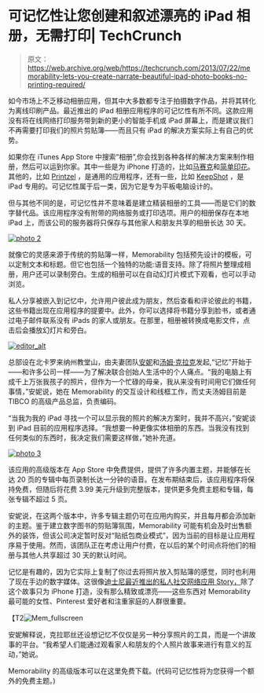 # 可记忆性让您创建和叙述漂亮的 iPad 相册，无需打印| TechCrunch

> 原文：<https://web.archive.org/web/https://techcrunch.com/2013/07/22/memorability-lets-you-create-narrate-beautiful-ipad-photo-books-no-printing-required/>

如今市场上不乏移动相册应用，但其中大多数都专注于拍摄数字作品，并将其转化为离线印刷产品。最近推出的 iPad 相册应用程序的可记忆性有所不同。这款应用没有将在线网络打印服务带到新的更小的智能手机或 iPad 屏幕上，而是建议我们不再需要打印我们的照片剪贴簿——而且只有 iPad 的解决方案实际上有自己的优势。

如果你在 iTunes App Store 中搜索“相册”,你会找到各种各样的解决方案来制作相册，然后可以运到你家。其中一些是为 iPhone 打造的，比如[马赛克](https://web.archive.org/web/20230327142415/https://techcrunch.com/2012/10/22/mixbook-reveals-mosaic-an-easy-to-use-app-for-making-photo-books-from-your-iphone/)和[简单印花](https://web.archive.org/web/20230327142415/https://itunes.apple.com/us/app/photo-books-by-simple-prints/id548773050?mt=8)。其他的，比如 [Printzel](https://web.archive.org/web/20230327142415/https://itunes.apple.com/us/app/printzel-make-print-photo/id620028937?mt=8) ，是通用的应用程序，还有一些，比如 [KeepShot](https://web.archive.org/web/20230327142415/http://www.keepshot.com/) ，是 iPad 专用的。可记忆性属于后一类，因为它是专为平板电脑设计的。

但与其他不同的是，可记忆性并不意味着是建立精装相册的工具——而是它们的数字替代品。该应用程序没有附带的网络服务或打印选项。用户的相册保存在本地 iPad 上，而该公司的服务器将只保存与其他家人和朋友共享的相册长达 30 天。

[![photo 2](img/f0948dd6290fb737464309d22719a08e.png)](https://web.archive.org/web/20230327142415/https://techcrunch.com/2013/07/22/memorability-lets-you-create-narrate-beautiful-ipad-photo-books-no-printing-required/photo-2-108/)

就像它的灵感来源于传统的剪贴簿一样，Memorability 包括预先设计的模板，可以定制文本和标题。但它也包括一个独特的功能:语音支持。除了将照片整理成相册，用户还可以录制旁白。生成的相册可以在自动幻灯片模式下观看，也可以手动浏览。

私人分享被嵌入到记忆中，允许用户彼此成为朋友，然后查看和评论彼此的书籍，这些书籍出现在应用程序的提要中。此外，你可以选择将书籍分享到脸书，或者通过电子邮件联系没有 iPads 的家人或朋友。在那里，相册被转换成电影文件，点击后会播放幻灯片和旁白。

[![editor_alt](img/65f6290b7c56d16e114348b6a779d4fe.png)](https://web.archive.org/web/20230327142415/https://techcrunch.com/2013/07/22/memorability-lets-you-create-narrate-beautiful-ipad-photo-books-no-printing-required/editor_alt/)

总部设在北卡罗来纳州教堂山，由夫妻团队[安妮](www.linkedin.com/in/annelclark/)和[汤姆·克拉克](www.linkedin.com/pub/tom-clark/3/1aa/555)发起,“记忆”开始于——和许多公司一样——为了解决联合创始人生活中的个人痛点。“我的电脑上有成千上万张我孩子的照片，但作为一个忙碌的母亲，我从来没有时间用它们做任何事情，”安妮说，她在 Memorability 的交互设计和线框工作，而丈夫汤姆目前是 TIBCO 的高级产品总监，负责编码。

“当我为我的 iPad 寻找一个可以显示我的照片的解决方案时，我并不高兴，”安妮谈到 iPad 目前的应用程序选择。“我想要一种更像实体相册的东西。当我没有找到任何类似的东西时，我决定我们需要这样做，”她补充道。

[![photo 3](img/f65a0cb67169f03c3048e70c896f652a.png)](https://web.archive.org/web/20230327142415/https://techcrunch.com/2013/07/22/memorability-lets-you-create-narrate-beautiful-ipad-photo-books-no-printing-required/photo-3-73/)

该应用的高级版本在 App Store 中免费提供，提供了许多内置主题，并能够在长达 20 页的专辑中每页录制长达一分钟的语音。在发布期结束后，该应用程序将保持免费，但随后将花费 3.99 美元升级到完整版本，提供更多免费主题和专辑，每张专辑不超过 5 页。

安妮说，在这两个版本中，许多专辑主题仍可在应用内购买，并且每月都会添加新的主题。鉴于建立数字图书的剪贴簿氛围，Memorability 可能有机会及时出售额外的装饰，但该公司决定暂时反对“贴纸包商业模式”，因为当前的目标是让应用程序易于使用。然而，该团队正在考虑让用户付费，在以后的某个时间点将他们的相册与其他人共享超过 30 天的默认时间。

记忆是有趣的，因为它实际上复制了你过去将照片放入剪贴簿的感觉，同时也利用了现在手边的数字媒体。这很像[迪士尼最近推出的私人社交网络应用 Story，](https://web.archive.org/web/20230327142415/https://techcrunch.com/2013/05/08/disney-joins-private-social-networking-craze-with-new-photo-video-sharing-app-called-story/)除了这个故事只为 iPhone 打造，没有那么精致或漂亮——这些东西对 Memorability 最可能的女性、Pinterest 爱好者和注重家庭的人群很重要。

【T2![Mem_fullscreen](img/88327d562f15ada82129640cfdcfacae.png)

安妮解释说，克拉耶丝还设想记忆不仅仅是另一种分享照片的工具，而是一个讲故事的平台。“我希望人们能通过观看家人和朋友的个人照片故事来进行有意义的互动，”她说。

Memorability 的高级版本可以在这里免费下载。(代码可记忆性将为您获得一个额外的免费主题。)